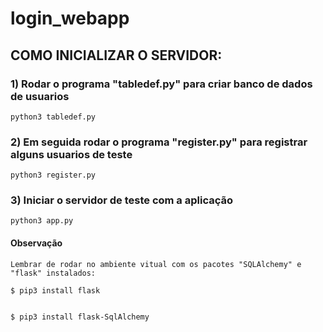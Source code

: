# login_webapp

## COMO INICIALIZAR O SERVIDOR:

### 1) Rodar o programa "tabledef.py" para criar banco de dados de usuarios
	python3 tabledef.py

### 2) Em seguida rodar o programa "register.py" para registrar alguns usuarios de teste
	python3 register.py

### 3) Iniciar o servidor de teste com a aplicação 
	python3 app.py
	
#### Observação
    Lembrar de rodar no ambiente vitual com os pacotes "SQLAlchemy" e "flask" instalados:
    
    $ pip3 install flask
    
    
    $ pip3 install flask-SqlAlchemy
